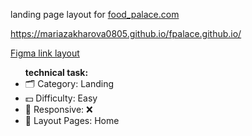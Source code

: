 <p>landing page layout for <a href="https://daniilshat.ru/" target="_blank">food_palace.com</p> 
<a href="https://mariazakharova0805.github.io/fpalace.github.io/">https://mariazakharova0805.github.io/fpalace.github.io/ </a> 

<a href="https://www.figma.com/file/ocD8AT1YFFuseqFTgJlNDY/fpalace-landing?node-id=0%3A1&t=xTLeav9ZhpRsJI5i-0">Figma link layout</a>
  
<ul><b>technical task:</b>
<li>🗂 Category: Landing</li>
<li>💵 Difficulty: Easy</li>
<li>📱 Responsive: ❌</li>
<li>📄 Layout Pages: Home</li>
</ul>
